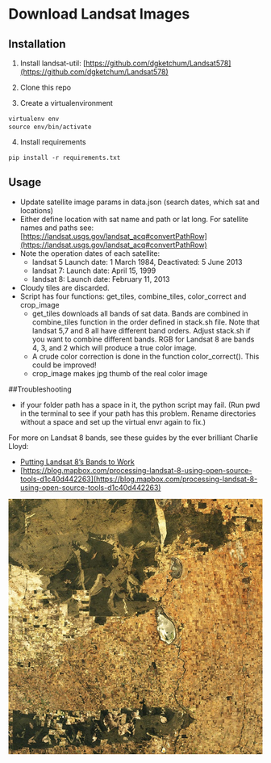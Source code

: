 # Download Landsat Images

## Installation
1. Install landsat-util: [https://github.com/dgketchum/Landsat578](https://github.com/dgketchum/Landsat578)

2. Clone this repo

3. Create a virtualenvironment

```
virtualenv env
source env/bin/activate
```

4. Install requirements

```
pip install -r requirements.txt
```

## Usage
* Update satellite image params in data.json (search dates, which sat and locations)
* Either define location with sat name and path or lat long. For satellite names and paths see: [https://landsat.usgs.gov/landsat_acq#convertPathRow](https://landsat.usgs.gov/landsat_acq#convertPathRow)
* Note the operation dates of each satellite: 
	* landsat 5 Launch date: 1 March 1984, Deactivated: 5 June 2013
	* landsat 7: Launch date: April 15, 1999
	* landsat 8: Launch date: February 11, 2013
* Cloudy tiles are discarded.
* Script has four functions: get_tiles, combine_tiles, color_correct and crop_image 
	* get_tiles downloads all bands of sat data. Bands are combined in combine_tiles function in the order defined in stack.sh file. Note that landsat 5,7 and 8 all have different band orders. Adjust stack.sh if you want to combine different bands. RGB for Landsat 8 are bands 4, 3, and 2 which will produce a true color image.
	* A crude color correction is done in the function color_correct(). This could be improved! 
	* crop_image makes jpg thumb of the real color image
	
##Troubleshooting
* if your folder path has a space in it, the python script may fail. (Run pwd in the terminal to see if your path has this problem. Rename directories without a space and set up the virtual envr again to fix.) 

For more on Landsat 8 bands, see these guides by the ever brilliant Charlie Lloyd:
* [Putting Landsat 8’s Bands to Work](https://blog.mapbox.com/putting-landsat-8s-bands-to-work-631c4029e9d1)
* [https://blog.mapbox.com/processing-landsat-8-using-open-source-tools-d1c40d442263](https://blog.mapbox.com/processing-landsat-8-using-open-source-tools-d1c40d442263)

![alt text](example.jpg)
